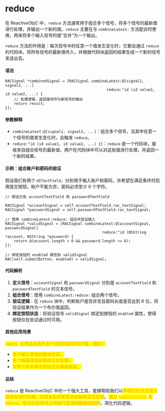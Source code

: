 # reduce

在 ReactiveObjC 中，`reduce` 方法通常用于组合多个信号，将多个信号的最新值进行处理，并输出一个新的值。`reduce` 主要在与 `combineLatest:` 方法配合时使用，用来将多个输入信号的值“合并”为一个输出。

`reduce` 方法的作用是：每次信号中的任意一个值发生变化时，它都会通过 `reduce` 的代码块，将所有信号的最新值传入，并根据代码块返回的结果生成一个新的信号发送出去。

#### 语法

```objc
RACSignal *combinedSignal = [RACSignal combineLatest:@[signal1, signal2, ...]
                                              reduce:^id (id value1, id value2, ...) {
    // 处理逻辑，返回值将作为新信号的输出
    return result;
}];
```

#### 参数解释

* `combineLatest:@[signal1, signal2, ...]`：组合多个信号，当其中任意一个信号的值发生变化时，会触发 `reduce`。
* `reduce:^id (id value1, id value2, ...) {}`：`reduce` 是一个代码块，接收来自组合信号的最新值，用户在代码块中可以对这些值进行处理，并返回一个新的结果。

#### 示例：组合账户和密码的验证

假设我们有两个 `UITextField`，分别用于输入账户和密码，并希望在满足条件时启用提交按钮。账户不能为空，密码必须至少 6 个字符。

```objc
// 假设已有 accountTextField 和 passwordTextField

RACSignal *accountSignal = self.accountTextField.rac_textSignal;
RACSignal *passwordSignal = self.passwordTextField.rac_textSignal;

// 使用 combineLatest:reduce: 组合并验证输入
RACSignal *validSignal = [RACSignal combineLatest:@[accountSignal, passwordSignal]
                                            reduce:^id (NSString *account, NSString *password) {
    return @(account.length > 0 && password.length >= 6);
}];

// 绑定按钮的 enabled 属性到 validSignal
RAC(self.submitButton, enabled) = validSignal;
```

#### 代码解析

1. **定义信号**：`accountSignal` 和 `passwordSignal` 分别是 `accountTextField` 和 `passwordTextField` 的文本信号。
2. **组合信号**：使用 `combineLatest:reduce:` 组合两个信号。
3. **验证逻辑**：在 `reduce` 块中，判断账户是否非空且密码长度是否达到 6 位，将验证结果作为一个布尔值返回。
4. **绑定按钮状态**：将验证信号 `validSignal` 绑定到按钮的 `enabled` 属性，使得按钮仅在验证通过时可用。

#### 其他应用场景

<mark style="color:orange;">`reduce`</mark> <mark style="color:orange;"></mark><mark style="color:orange;">方法适合用于多个信号的组合与计算，例如：</mark>

* <mark style="color:orange;">多个输入字段的表单验证。</mark>
* <mark style="color:orange;">多个网络请求结果的合并处理。</mark>
* <mark style="color:orange;">对多个异步事件的综合计算和触发。</mark>

#### 总结

`reduce` 是 ReactiveObjC 中的一个强大工具，能够帮助我们以<mark style="color:orange;">声明式的方式组合信号并进行处理，实现复杂的多信号依赖和交互逻辑</mark>。<mark style="color:orange;">通过</mark> <mark style="color:orange;"></mark><mark style="color:orange;">`combineLatest`</mark> <mark style="color:orange;"></mark><mark style="color:orange;">和</mark> <mark style="color:orange;"></mark><mark style="color:orange;">`reduce`</mark><mark style="color:orange;">，您可以在信号之间进行灵活的数据流控制</mark>，简化代码逻辑。
